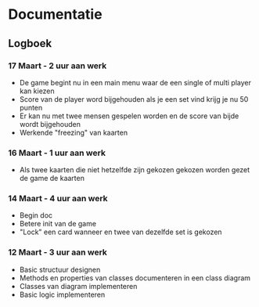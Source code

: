 # Documentatie

## Logboek

### 17 Maart - 2 uur aan werk

- De game begint nu in een main menu waar de een single of multi player kan kiezen
- Score van de player word bijgehouden als je een set vind krijg je nu 50 punten
- Er kan nu met twee mensen gespelen worden en de score van bijde wordt bijgehouden
- Werkende "freezing" van kaarten

### 16 Maart - 1 uur aan werk

- Als twee kaarten die niet hetzelfde zijn gekozen gekozen worden gezet de game de kaarten

### 14 Maart - 4 uur aan werk

- Begin doc
- Betere init van de game
- "Lock" een card wanneer en twee van dezelfde set is gekozen

### 12 Maart - 3 uur aan werk

- Basic structuur designen
- Methods en properties van classes documenteren in een class diagram
- Classes van diagram implementeren
- Basic logic implementeren